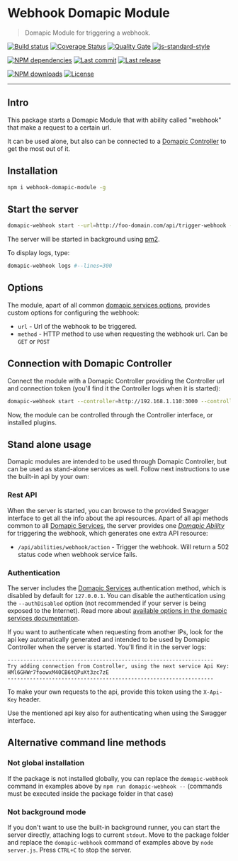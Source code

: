 # Webhook Domapic Module

> Domapic Module for triggering a webhook.

[![Build status][travisci-image]][travisci-url] [![Coverage Status][coveralls-image]][coveralls-url] [![Quality Gate][quality-gate-image]][quality-gate-url] [![js-standard-style][standard-image]][standard-url]

[![NPM dependencies][npm-dependencies-image]][npm-dependencies-url] [![Last commit][last-commit-image]][last-commit-url] [![Last release][release-image]][release-url]

[![NPM downloads][npm-downloads-image]][npm-downloads-url] [![License][license-image]][license-url]

---

## Intro

This package starts a Domapic Module that with ability called "webhook" that make a request to a certain url.

It can be used alone, but also can be connected to a [Domapic Controller][domapic-controller-url] to get the most out of it.

## Installation

```bash
npm i webhook-domapic-module -g
```

## Start the server

```bash
domapic-webhook start --url=http://foo-domain.com/api/trigger-webhook --method=POST --save
```

The server will be started in background using [pm2][pm2-url].

To display logs, type:

```bash
domapic-webhook logs #--lines=300
```

## Options

The module, apart of all common [domapic services options][domapic-service-options-url], provides custom options for configuring the webhook:

* `url` - Url of the webhook to be triggered.
* `method` - HTTP method to use when requesting the webhook url. Can be `GET` or `POST`

## Connection with Domapic Controller

Connect the module with a Domapic Controller providing the Controller url and connection token (you'll find it the Controller logs when it is started):

```bash
domapic-webhook start --controller=http://192.168.1.110:3000 --controllerApiKey=fo--controller-api-key
```

Now, the module can be controlled through the Controller interface, or installed plugins.

## Stand alone usage

Domapic modules are intended to be used through Domapic Controller, but can be used as stand-alone services as well. Follow next instructions to use the built-in api by your own:

### Rest API

When the server is started, you can browse to the provided Swagger interface to get all the info about the api resources.  Apart of all api methods common to all [Domapic Services][domapic-service-url], the server provides one [_Domapic Ability_][domapic-service-abilities-url] for triggering the webhook, which generates one extra API resource:

* `/api/abilities/webhook/action` - Trigger the webhook. Will return a 502 status code when webhook service fails.

### Authentication

The server includes the [Domapic Services][domapic-service-url] authentication method, which is disabled by default for `127.0.0.1`.
You can disable the authentication using the `--authDisabled` option (not recommended if your server is being exposed to the Internet). Read more about [available options in the domapic services documentation][domapic-service-options-url].

If you want to authenticate when requesting from another IPs, look for the api key automatically generated and intended to be used by Domapic Controller when the server is started. You'll find it in the server logs:

```
-----------------------------------------------------------------
Try adding connection from Controller, using the next service Api Key: HMl6GHWr7foowxM40CB6tQPuXt3zc7zE
-----------------------------------------------------------------
```

To make your own requests to the api, provide this token using the `X-Api-Key` header.

Use the mentioned api key also for authenticating when using the Swagger interface.

## Alternative command line methods

### Not global installation

If the package is not installed globally, you can replace the `domapic-webhook` command in examples above by `npm run domapic-webhook --` (commands must be executed inside the package folder in that case)

### Not background mode

If you don't want to use the built-in background runner, you can start the server directly, attaching logs to current `stdout`. Move to the package folder and replace the `domapic-webhook` command of examples above by `node server.js`. Press `CTRL+C` to stop the server.


[coveralls-image]: https://coveralls.io/repos/github/javierbrea/webhook-domapic-module/badge.svg?branch=master
[coveralls-url]: https://coveralls.io/github/javierbrea/webhook-domapic-module
[travisci-image]: https://travis-ci.com/javierbrea/webhook-domapic-module.svg?branch=master
[travisci-url]: https://travis-ci.com/javierbrea/webhook-domapic-module
[last-commit-image]: https://img.shields.io/github/last-commit/javierbrea/webhook-domapic-module.svg
[last-commit-url]: https://github.com/javierbrea/webhook-domapic-module/commits
[license-image]: https://img.shields.io/npm/l/webhook-domapic-module.svg
[license-url]: https://github.com/javierbrea/webhook-domapic-module/blob/master/LICENSE
[npm-downloads-image]: https://img.shields.io/npm/dm/webhook-domapic-module.svg
[npm-downloads-url]: https://www.npmjs.com/package/webhook-domapic-module
[npm-dependencies-image]: https://img.shields.io/david/javierbrea/webhook-domapic-module.svg
[npm-dependencies-url]: https://david-dm.org/javierbrea/webhook-domapic-module
[quality-gate-image]: https://sonarcloud.io/api/project_badges/measure?project=webhook-domapic-module&metric=alert_status
[quality-gate-url]: https://sonarcloud.io/dashboard?id=webhook-domapic-module
[release-image]: https://img.shields.io/github/release-date/javierbrea/webhook-domapic-module.svg
[release-url]: https://github.com/javierbrea/webhook-domapic-module/releases
[standard-image]: https://img.shields.io/badge/code%20style-standard-brightgreen.svg
[standard-url]: http://standardjs.com/

[domapic-controller-url]: https://www.npmjs.com/package/domapic-controller
[domapic-service-options-url]: https://github.com/domapic/domapic-service#options
[domapic-service-abilities-url]: https://github.com/domapic/domapic-service#abilities
[domapic-service-url]: https://github.com/domapic/domapic-service
[pm2-url]: http://pm2.keymetrics.io/
